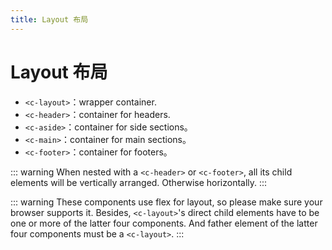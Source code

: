 ```yaml
---
title: Layout 布局
---
```

# Layout 布局 

* `<c-layout>`：wrapper container.
* `<c-header>`：container for headers.
* `<c-aside>`：container for side sections。
* `<c-main>`：container for main sections。
* `<c-footer>`：container for footers。

::: warning
When nested with a `<c-header>` or `<c-footer>`, all its child elements will be vertically arranged. Otherwise horizontally.
:::

::: warning
These components use flex for layout, so please make sure your browser supports it. Besides, `<c-layout>`'s direct child elements have to be one or more of the latter four components. And father element of the latter four components must be a `<c-layout>`.
:::

<ClientOnly>
  <layout-demo></layout-demo>
</ClientOnly>
 
<header-attributes></header-attributes>
<aside-attributes></aside-attributes>
<footer-attributes></footer-attributes>